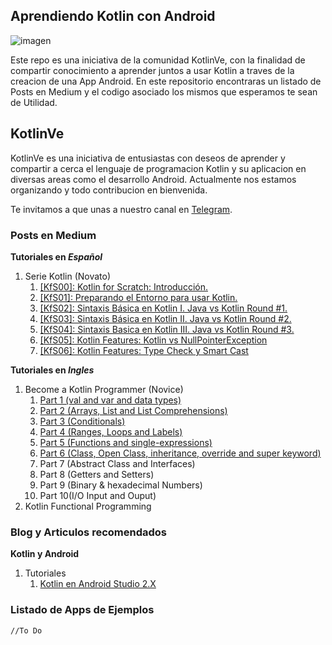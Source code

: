 ## Aprendiendo Kotlin con Android

![imagen](https://shirivo.files.wordpress.com/2017/05/dadi0kbxcaa-wwa.jpg)

Este repo es una iniciativa de la comunidad KotlinVe, con la finalidad de compartir conocimiento a aprender juntos a usar Kotlin a traves de la creacion de una App Android. En este repositorio encontraras un listado de Posts en Medium y el codigo asociado los mismos que esperamos te sean de Utilidad.

## KotlinVe

KotlinVe es una iniciativa de entusiastas con deseos de aprender y compartir a cerca el lenguaje de programacion Kotlin y su aplicacion en diversas areas como el desarrollo Android. Actualmente nos estamos organizando y todo contribucion en bienvenida.

Te invitamos a que unas a nuestro canal en [Telegram](https://t.me/kotlinve).

### Posts en Medium
__Tutoriales en *Español*__
1. Serie Kotlin (Novato)
	1. [[KfS00]: Kotlin for Scratch: Introducción.](https://goo.gl/xXiKaT)
	1. [[KfS01]: Preparando el Entorno para usar Kotlin.](https://goo.gl/YMJiNQ)
	1. [[KfS02]: Sintaxis Básica en Kotlin I. Java vs Kotlin Round #1.](https://goo.gl/SoQ4RQ)
	1. [[KfS03]: Sintaxis Básica en Kotlin II. Java vs Kotlin Round #2.](https://goo.gl/JbZz6d)
	1. [[KfS04]: Sintaxis Basica en Kotlin III. Java vs Kotlin Round #3.](https://goo.gl/ueWvym)
	1. [[KfS05]: Kotlin Features: Kotlin vs NullPointerException](https://goo.gl/Bs3PrJ)
	1. [[KfS06]: Kotlin Features: Type Check y Smart Cast](https://goo.gl/3KSHP5)

__Tutoriales en *Ingles*__
1. Become a Kotlin Programmer (Novice)
	1. [Part 1 (val and var and data types)](https://goo.gl/MPTLZi)
	1. [Part 2 (Arrays, List and List Comprehensions)](https://goo.gl/aJFBz1)
	1. [Part 3 (Conditionals)](https://goo.gl/GnRm8d)
	1. [Part 4 (Ranges, Loops and Labels)](https://goo.gl/aBfDXj)
	1. [Part 5 (Functions and single-expressions)](https://goo.gl/DXqAgt)
	1. [Part 6 (Class, Open Class, inheritance, override and super keyword)](https://goo.gl/bCEpbz)
	1. Part 7 (Abstract Class and Interfaces)
	1. Part 8 (Getters and Setters)
	1. Part 9 (Binary & hexadecimal Numbers)
	1. Part 10(I/O Input and Ouput)
1. Kotlin Functional Programming

### Blog y Articulos recomendados
__Kotlin y Android__
1. Tutoriales
	1. [Kotlin en Android Studio 2.X](https://goo.gl/mFsjSR)

### Listado de Apps de Ejemplos
```
//To Do
```
